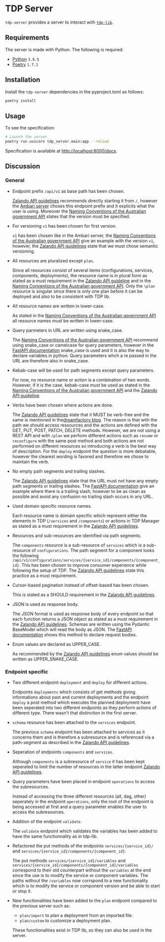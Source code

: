 # TDP Server

`tdp-server` provides a server to interact with [`tdp-lib`](https://github.com/tOSIT-IO/tdp-lib).

## Requirements

The server is made with Python. The following is required:

- [Python](https://www.python.org/) `3.9.5`
- [Poetry](https://python-poetry.org/) `1.7.1`

## Installation

Install the `tdp-server` dependencies in the pyproject.toml as follows:

```bash
poetry install
```

## Usage

To see the specification:

```sh
# Launch the server
poetry run uvicorn tdp_server.main:app --reload
``` 

Specification is available at <http://localhost:8000/docs>.

## Discussion

### General

- Endpoint prefix `/api/v1` as base path has been chosen.

    [Zalando API guidelines](https://opensource.zalando.com/restful-api-guidelines/#urls) recommends directly starting it from `/`, however the [Ambari server](https://github.com/apache/ambari/blob/trunk/ambari-server/docs/api/v1/components.md) choses this endpoint prefix and it explicits what the user is using. Moreover the [Naming Conventions of the Australian government API](https://api.gov.au/sections/naming-conventions.html) states that the version must be specified.

- For versioning `v1` has been chosen for first version.

    `v1` has been chosen like in the Ambari server, the [Naming Conventions of the Australian government API](https://api.gov.au/sections/naming-conventions.html) give an example with the version `v1`, however, the [Zalando API guidelines](https://opensource.zalando.com/restful-api-guidelines/#116) state that we must chose semantic versioning.

- All resources are pluralized except `plan`.

    Since all resources consist of several items (configurations, services, components, deployments), the resource name is in plural form as stated as a must requirement in the [Zalando API guideline](https://opensource.zalando.com/restful-api-guidelines/#134) and in the [Naming Conventions of the Australian government API](https://api.gov.au/sections/naming-conventions.html). Only the `\plan` resource is singular since there is only one plan before it can be deployed and also to be consistent with TDP lib.

- All resource names are written in lower-case.

    As stated in the [Naming Conventions of the Australian government API](https://api.gov.au/sections/naming-conventions.html) all resource names must be written in lower-case.

- Query parmeters in URL are written using snake_case.

    The [Naming Conventions of the Australian government API](https://api.gov.au/sections/naming-conventions.html) recommend using snake_case or camelcase for query parameters, however in the [FastAPI documentation](https://fastapi.tiangolo.com/tutorial/query-params/) snake_case is used and it is also the way to declare variables in python. Query parameters whch a re passed in the URL are therefore also in snake_case.

- Kebab-case will be used for path segments except query parameters.

    For now, no resource name or action is a combination of two words. However, if it is the case, kebab-case must be used as stated in the [Naming Conventions of the Australian government API](https://api.gov.au/sections/naming-conventions.html) and the [Zalando API guideline](https://opensource.zalando.com/restful-api-guidelines/#129).

- Verbs have been chosen where actions are done.

    The [Zalando API guidelines](https://opensource.zalando.com/restful-api-guidelines/#urls) state that it MUST be verb-free and the same is mentioned in the[dreamfactory blog](https://blog.dreamfactory.com/best-practices-for-naming-rest-api-endpoints/). The reason is that with the path we should access ressources and the actions are defined with the GET, PUT, POST, PATCH, DELETE methods. However, we are not using a REST API and with `/plan` we perform different actions such as `resume` or `reconfigure` with the same post method and both actions are not performed on different resources so introducing a verb is the best way of description. For the `deploy` endpoint the question is more debatable, however the clearest wording is favored and therefore we chose to maintain the verb.

- No empty path segments and trailing slashes.

    The [Zalando API guidelines](https://opensource.zalando.com/restful-api-guidelines/#136) state that the URL must not have any empty path segments or trailing slashes. The [FastAPI documentation](https://fastapi.tiangolo.com/tutorial/query-params/) give an example where there is a trailing slash, however to be as clean as possible and avoid any confusion no trailing slash occurs in any URL.

- Used domain specific resource names.

    Each resource name is domain specific which represent either the elements in TDP (`/services` and `/components`) or actions in TDP Manager as stated as a must requirement in the [Zalando API guidelines](https://opensource.zalando.com/restful-api-guidelines/#142).

- Resources and sub-resources are identified via path segments.

    The `components` resource is a sub-resource of `services` which is a sub-resource of `configurations`. The path segment for a component looks the following `/api/v1/configurations/services/{service_id}/components/{component_id}`. This has been chosen to improve consumer experience while following the setup of TDP. The [Zalando API guidelines](https://opensource.zalando.com/restful-api-guidelines/#143) state this practice as a must requirement.

- Cursor-based pagination instead of offset-based has been chosen.

    This is stated as a SHOULD requirement in the [Zalando API guidelines](https://opensource.zalando.com/restful-api-guidelines/#pagination).

- JSON is used as response body.

    The JSON format is used as response body of every endpoint so that each function returns a JSON object as stated as a must requirement in the [Zalando API guidelines](https://opensource.zalando.com/restful-api-guidelines/#167). Schemas are written using the Pydantic BaseModel which will read the body as JSON. The [FastAPI documentation](https://fastapi.tiangolo.com/tutorial/body/) shows this method to declare request bodies.

- Enum values are declared as UPPER_CASE.

    As recommended by the [Zalando API guidelines](https://opensource.zalando.com/restful-api-guidelines/#240) enum values should be written as UPPER_SNAKE_CASE.

### Endpoint specific

- Two different endpoint `deployment` and `deploy` for different actions.

    Endpoints `deployments` which consists of get methods giving informations about past and current deployments and the endpoint `deploy` a post method which executes the planned deployment have been seperated into two different endpoints as they perform actions of different type. There wasn't that distinction in the first server.

- `schema` resource has been attached to the `services` endpoint.

    The previous `schema` endpoint has been attached to services as it concerns them and is therefore a subresource and is referenced via a path-segment as described in the [Zalando API guidelines](https://opensource.zalando.com/restful-api-guidelines/#urls).

- Seperation of endpoints `components` and `services`.

    Although `components` is a subresource of `service` it has been kept seperated to limit the number of resources in the latter endpoint [Zalando API guidelines](https://opensource.zalando.com/restful-api-guidelines/#urls).

- Query parameters have been placed in endpoint `operations` to access the subresources.

    Instead of accessing the three different resources (all, dag, other) seperately in the endpoint `operations`,  only the root of the endpoint is being accessed at first and a query parameter enables the user to access the subresources.

- Addition of the endpoint `validate`.

    The `validate` endpoint which validates the variables has been added to have the same functionnality as in tdp-lib.

- Refactored the put methods of the endpoints `services/{service_id}/` and `services/{service_id}/components/{component_id}`.

    The put methods `services/{service_id}/variables` and `services/{service_id}/components/{component_id}/variables` correspond to their old counterpart without the `variables` at the end since the use is to modify the service or component variables. The paths without the `/variables` now corrspond to a new functionality which is to modify the service or component version and be able to start or stop it.

- New functionalities have been added to the `plan` endpoint compared to the previous server such as:
    - `plan/import` to plan a deployment from an imported file.
    - `plan/custom` to customize a deployment plan.

    These functionalities exist in TDP lib, so they can also be used in the server.
